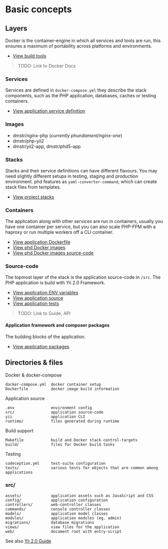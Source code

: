Basic concepts
==============

Layers
------

Docker is the container-engine in which all services and tools are run, this ensures a maximum of portability across
 platforms and environments.

- [View build tools](https://github.com/phundament/app/tree/master/build)

> TODO: Link to Docker Docs

### Services

Services are defined in `docker-compose.yml` they describe the stack components, such as the PHP application, databases,
caches or testing containers.

- [View application service definition](https://github.com/phundament/app/blob/master/docker-compose.yml)

### Images

- dmstr/nginx-php (*currently phundament/nginx-one*)
- dmstr/php-yii2
- dmstr/yii2-app, dmstr/phd5-app

### Stacks

Stacks and their service definitions can have different flavours. You may need slightly different setups in testing, staging
and production environment. phd features as `yaml-converter-command`, which can create stack files from templates.
  
- [View project stacks](https://github.com/phundament/app/tree/master/build/compose)

### Containers

The application along with other services are run in containers, usually you have one container per service, but
you can also scale PHP-FPM with a haproxy or run multiple workers off a CLI container.

- [View application Dockerfile](https://github.com/phundament/app/blob/master/Dockerfile)
- [View phd Docker images](https://hub.docker.com/u/phundament/)
- [View phd Docker images source-code](https://github.com/phundament/docker-images)

### Source-code

The topmost layer of the stack is the application source-code in `/src`. The PHP application is build with
Yii 2.0 Framework.

- [View application ENV variables](https://github.com/phundament/app/tree/master/.env-dist)
- [View application source](https://github.com/phundament/app/tree/master/src)
- [View application tests](https://github.com/phundament/app/tree/master/tests)

> TODO: Link to Guide, API

#### Application framework and composer packages

The building blocks of the application.

 - [View application packages](https://github.com/phundament/app/blob/master/composer.json)



Directories & files
-------------------


Docker & docker-compose

```
docker-compose.yml  docker container setup
Dockerfile          docker image build information
```

Application source

```
.env                environment config
src/                application source-code
yii                 application CLI
runtime/            files generated during runtime
```

Build support

```
Makefile            build and Docker stack control-targets
build/              files for Docker build tasks
```

Testing

```
codeception.yml     test-suite configuration
tests/              various tests for objects that are common among applications
```

### src/

```
assets/             application assets such as JavaScript and CSS
config/             application configuration
controllers/        web-controller classes
commands/           console controller classes
models/             application model classes
modules/            application modules (eg. admin)
migrations/         database migrations
views/              view files for the application
web/                document root with entry-script
```

See also [Yii 2.0 Guide](http://www.yiiframework.com/doc-2.0/guide-index.html)